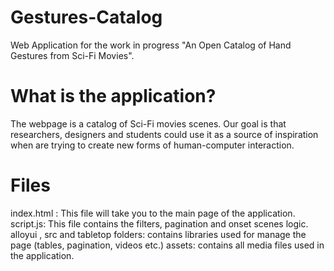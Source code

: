 # Gestures-Catalog
Web Application for the work in progress "An Open Catalog of Hand Gestures from Sci-Fi Movies".

# What is the application?

The webpage is a catalog of Sci-Fi movies scenes. Our goal is that researchers, designers and students could use it as a source of inspiration when are trying to create new forms of human-computer interaction.

# Files
index.html : This file will take you to the main page of the application.
script.js: This file contains the filters, pagination and onset scenes logic.
alloyui , src and tabletop folders: contains libraries used for manage the page (tables, pagination, videos etc.)
assets: contains all media files used in the application.
